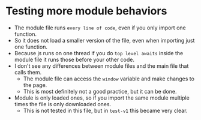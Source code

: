 # Testing more module behaviors 

- The module file runs `every line of code`, even if you only import one function.
- So it does not load a smaller version of the file, even when importing just one function.
- Because js runs on one thread if you do `top level awaits` inside the module file it runs those before your other code.
- I don't see any differences between module files and the main file that calls them.
	- The module file can access the `window` variable and make changes to the page.
	- This is most definitely not a good practice, but it can be done.
- Module is only loaded ones, so if you import the same module multiple times the file is only downloaded ones.
	- This is not tested in this file, but in `test-v1` this became very clear.